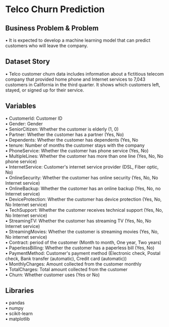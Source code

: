 # Telco Churn Prediction  
## Business Problem & Problem  

• It is expected to develop a machine learning model that can predict customers who will leave the company.

## Dataset Story
• Telco customer churn data includes information about a fictitious telecom company that provided home phone and Internet services to 7,043 customers in California in the third quarter. It shows which customers left, stayed, or signed up for their service.


## Variables
• CustomerId: Customer ID  
• Gender: Gender  
• SeniorCitizen: Whether the customer is elderly (1, 0)  
• Partner: Whether the customer has a partner (Yes, No)  
• Dependents: Whether the customer has dependents (Yes, No  
• tenure: Number of months the customer stays with the company  
• PhoneService: Whether the customer has phone service (Yes, No)  
• MultipleLines: Whether the customer has more than one line (Yes, No, No phone service)  
• InternetService: Customer's internet service provider (DSL, Fiber optic, No)  
• OnlineSecurity: Whether the customer has online security (Yes, No, No Internet service)  
• OnlineBackup: Whether the customer has an online backup (Yes, No, no Internet service)  
• DeviceProtection: Whether the customer has device protection (Yes, No, No Internet service)  
• TechSupport: Whether the customer receives technical support (Yes, No, No Internet service)  
• StreamingTV: Whether the customer has streaming TV (Yes, No, No Internet service)  
• StreamingMovies: Whether the customer is streaming movies (Yes, No, No internet service)  
• Contract: period of the customer (Month to month, One year, Two years)  
• PaperlessBilling: Whether the customer has a paperless bill (Yes, No)  
• PaymentMethod: Customer's payment method (Electronic check, Postal check, Bank transfer (automatic), Credit card (automatic))  
• MonthlyCharges: Amount collected from the customer monthly  
• TotalCharges: Total amount collected from the customer  
• Churn: Whether customer uses (Yes or No)  

## Libraries
• pandas  
• numpy  
• scikit-learn  
• matplotlib  
